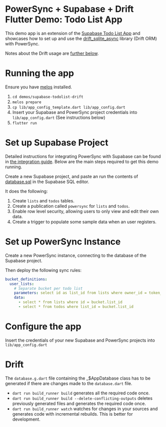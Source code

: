 # PowerSync + Supabase + Drift Flutter Demo: Todo List App

This demo app is an extension of the [Supabase Todo List App](../supabase-todolist/README.md) and showcases how to set up and use the [drift_sqlite_async](https://pub.dev/packages/drift_sqlite_async) library (Drift ORM) with PowerSync.

Notes about the Drift usage are [further below](#drift).

# Running the app

Ensure you have [melos](https://melos.invertase.dev/~melos-latest/getting-started) installed.

1. `cd demos/supabase-todolist-drift`
2. `melos prepare`
3. `cp lib/app_config_template.dart lib/app_config.dart`
4. Insert your Supabase and PowerSync project credentials into `lib/app_config.dart` (See instructions below)
5. `flutter run`

# Set up Supabase Project

Detailed instructions for integrating PowerSync with Supabase can be found in [the integration guide](https://docs.powersync.com/integration-guides/supabase). Below are the main steps required to get this demo running.

Create a new Supabase project, and paste an run the contents of [database.sql](./database.sql) in the Supabase SQL editor.

It does the following:

1. Create `lists` and `todos` tables.
2. Create a publication called `powersync` for `lists` and `todos`.
3. Enable row level security, allowing users to only view and edit their own data.
4. Create a trigger to populate some sample data when an user registers.

# Set up PowerSync Instance

Create a new PowerSync instance, connecting to the database of the Supabase project.

Then deploy the following sync rules:

```yaml
bucket_definitions:
  user_lists:
    # Separate bucket per todo list
    parameters: select id as list_id from lists where owner_id = token_parameters.user_id
    data:
      - select * from lists where id = bucket.list_id
      - select * from todos where list_id = bucket.list_id
```

# Configure the app

Insert the credentials of your new Supabase and PowerSync projects into `lib/app_config.dart`

# Drift

The `database.g.dart` file containing the \_$AppDatabase class has to be generated if there are changes made to the `database.dart` file.

- `dart run build_runner build` generates all the required code once.
- `dart run build_runner build --delete-conflicting-outputs` deletes previously generated files and generates the required code once.
- `dart run build_runner watch` watches for changes in your sources and generates code with incremental rebuilds. This is better for development.

